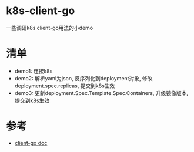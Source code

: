 # k8s-client-go

一些调研k8s client-go用法的小demo

# 清单

* demo1: 连接k8s
* demo2: 解析yaml为json, 反序列化到deployment对象, 修改deployment.spec.replicas, 提交到k8s生效
* demo3: 更新deployment.Spec.Template.Spec.Containers, 升级镜像版本, 提交到k8s生效

# 参考

* [client-go doc](https://godoc.org/k8s.io/client-go/kubernetes)
